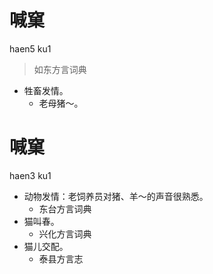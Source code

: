 # 喊窠
haen5 ku1
> 如东方言词典
- 牲畜发情。
  - 老母猪～。







# 喊窠
haen3 ku1
+ 动物发情：老饲养员对猪、羊～的声音很熟悉。
  * 东台方言词典
+ 猫叫春。
  * 兴化方言词典
+ 猫儿交配。
  * 泰县方言志
